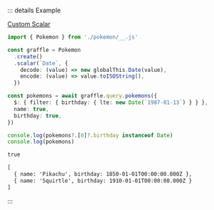 ::: details Example

<div class="ExampleSnippet">
<a href="../../examples/custom-scalar/custom-scalar">Custom Scalar</a>

<!-- dprint-ignore-start -->
```ts twoslash
import { Pokemon } from './pokemon/__.js'

const graffle = Pokemon
  .create()
  .scalar(`Date`, {
    decode: (value) => new globalThis.Date(value),
    encode: (value) => value.toISOString(),
  })

const pokemons = await graffle.query.pokemons({
  $: { filter: { birthday: { lte: new Date(`1987-01-13`) } } },
  name: true,
  birthday: true,
})

console.log(pokemons?.[0]?.birthday instanceof Date)
console.log(pokemons)
```
<!-- dprint-ignore-end -->

<!-- dprint-ignore-start -->
```txt
true
```
<!-- dprint-ignore-end -->
<!-- dprint-ignore-start -->
```txt
[
  { name: 'Pikachu', birthday: 1850-01-01T00:00:00.000Z },
  { name: 'Squirtle', birthday: 1910-01-01T00:00:00.000Z }
]
```
<!-- dprint-ignore-end -->

</div>
:::
